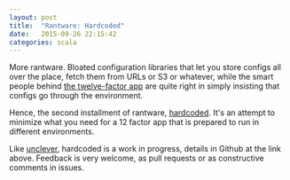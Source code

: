 ```yaml
---
layout: post
title:  "Rantware: Hardcoded"
date:   2015-09-26 22:15:42
categories: scala
---
```


More rantware. Bloated configuration libraries that let you store
configs all over the place, fetch them from URLs or S3 or whatever,
while the smart people behind [the twelve-factor app](http://12factor.net/)
are quite right in simply insisting that configs go through the
environment.

Hence, the second installment of rantware,
[hardcoded](http://github.com/cdegroot/hardcoded). It's an attempt
to minimize what you need for a 12 factor app that is prepared to
run in different environments.

Like [unclever](//evrl.com/scala/2015/09/26/rantware-unclever.html),
hardcoded is a work in progress, details in Github at the link above.
Feedback is very welcome, as pull requests or as constructive
comments in issues.

